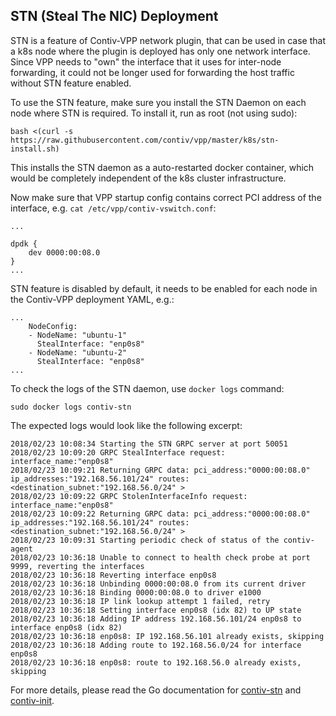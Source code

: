 ## STN (Steal The NIC) Deployment

STN is a feature of Contiv-VPP network plugin, that can be used
in case that a k8s node where the plugin is deployed has only
one network interface. Since VPP needs to "own" the interface
that it uses for inter-node forwarding, it could not be longer 
used for forwarding the host traffic without STN feature enabled.

To use the STN feature, make sure you install the STN Daemon on each node
where STN is required. To install it, run as root (not using sudo):
```
bash <(curl -s https://raw.githubusercontent.com/contiv/vpp/master/k8s/stn-install.sh)
```
This installs the STN daemon as a auto-restarted docker container, 
which would be completely independent of the k8s cluster infrastructure.


Now make sure that VPP startup config contains correct PCI address of the interface,
e.g. `cat /etc/vpp/contiv-vswitch.conf`:
```
...

dpdk {
    dev 0000:00:08.0
}
...
```

STN feature is disabled by default, it needs to be enabled for each node in the
Contiv-VPP deployment YAML, e.g.:
```
...
    NodeConfig:
    - NodeName: "ubuntu-1"
      StealInterface: "enp0s8"
    - NodeName: "ubuntu-2"
      StealInterface: "enp0s8"
...
``` 

To check the logs of the STN daemon, use `docker logs` command:
```
sudo docker logs contiv-stn
```

The expected logs would look like the following excerpt:
```
2018/02/23 10:08:34 Starting the STN GRPC server at port 50051
2018/02/23 10:09:20 GRPC StealInterface request: interface_name:"enp0s8" 
2018/02/23 10:09:21 Returning GRPC data: pci_address:"0000:00:08.0" ip_addresses:"192.168.56.101/24" routes:<destination_subnet:"192.168.56.0/24" > 
2018/02/23 10:09:22 GRPC StolenInterfaceInfo request: interface_name:"enp0s8" 
2018/02/23 10:09:22 Returning GRPC data: pci_address:"0000:00:08.0" ip_addresses:"192.168.56.101/24" routes:<destination_subnet:"192.168.56.0/24" > 
2018/02/23 10:09:31 Starting periodic check of status of the contiv-agent
2018/02/23 10:36:18 Unable to connect to health check probe at port 9999, reverting the interfaces
2018/02/23 10:36:18 Reverting interface enp0s8
2018/02/23 10:36:18 Unbinding 0000:00:08.0 from its current driver
2018/02/23 10:36:18 Binding 0000:00:08.0 to driver e1000
2018/02/23 10:36:18 IP link lookup attempt 1 failed, retry
2018/02/23 10:36:18 Setting interface enp0s8 (idx 82) to UP state
2018/02/23 10:36:18 Adding IP address 192.168.56.101/24 enp0s8 to interface enp0s8 (idx 82)
2018/02/23 10:36:18 enp0s8: IP 192.168.56.101 already exists, skipping
2018/02/23 10:36:18 Adding route to 192.168.56.0/24 for interface enp0s8
2018/02/23 10:36:18 enp0s8: route to 192.168.56.0 already exists, skipping
```

For more details, please read the Go documentation for 
[contiv-stn](../cmd/contiv-stn/doc.go)
and
[contiv-init](../cmd/contiv-init/doc.go).